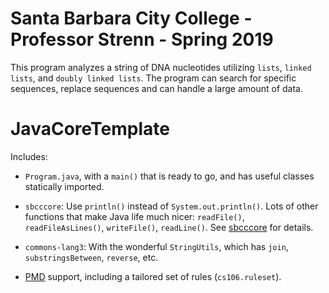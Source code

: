 # Santa Barbara City College - Professor Strenn - Spring 2019 

This program analyzes a string of DNA nucleotides utilizing `lists`, `linked lists`, and `doubly linked lists`. 
The program can search for specific sequences, replace sequences and can handle a large amount of data. 

# JavaCoreTemplate
Includes:
* `Program.java`, with a `main()` that is ready to go, and has useful classes statically imported.

* `sbcccore`:  Use `println()` instead of `System.out.println()`.  Lots of other functions that make Java life much nicer:  `readFile()`, `readFileAsLines()`, `writeFile()`, `readLine()`.  See [sbcccore](https://github.com/ProfessorStrenn/SbccCore) for details.

* `commons-lang3`:  With the wonderful `StringUtils`, which has `join`, `substringsBetween`, `reverse`, etc.

* [PMD](https://pmd.github.io/) support, including a tailored set of rules (`cs106.ruleset`).
